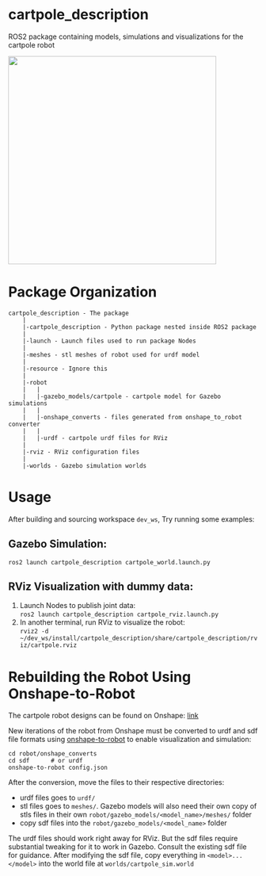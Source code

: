 # cartpole_description
ROS2 package containing models, simulations and visualizations for the cartpole robot<br />

<img src="https://user-images.githubusercontent.com/59701038/136147195-ec06f238-6a73-469b-a54e-6566bb9d3a1a.png" width="420">

# Package Organization
```
cartpole_description - The package
    |
    |-cartpole_description - Python package nested inside ROS2 package
    |
    |-launch - Launch files used to run package Nodes
    |
    |-meshes - stl meshes of robot used for urdf model
    | 
    |-resource - Ignore this
    |
    |-robot
    |   |
    |   |-gazebo_models/cartpole - cartpole model for Gazebo simulations
    |   |
    |   |-onshape_converts - files generated from onshape_to_robot converter
    |   |
    |   |-urdf - cartpole urdf files for RViz
    |
    |-rviz - RViz configuration files
    |
    |-worlds - Gazebo simulation worlds
```

# Usage
After building and sourcing workspace `dev_ws`, Try running some examples:

## Gazebo Simulation:
`ros2 launch cartpole_description cartpole_world.launch.py`

## RViz Visualization with dummy data:
1. Launch Nodes to publish joint data:  
`ros2 launch cartpole_description cartpole_rviz.launch.py`
2. In another terminal, run RViz to visualize the robot:  
`rviz2 -d ~/dev_ws/install/cartpole_description/share/cartpole_description/rviz/cartpole.rviz`

# Rebuilding the Robot Using Onshape-to-Robot

The cartpole robot designs can be found on Onshape: [link](https://cad.onshape.com/documents/62fb4288b389f749f09c2484/w/3734bab7afe5eddf677d00fd/e/02dadcf645139f052b5a51c4?renderMode=0&uiState=615d305416b0f06691e0c0a6)

New iterations of the robot from Onshape must be converted to urdf and sdf file formats using [onshape-to-robot](https://onshape-to-robot.readthedocs.io/en/latest/index.html) to enable visualization and simulation:

```
cd robot/onshape_converts
cd sdf      # or urdf
onshape-to-robot config.json
```

After the conversion, move the files to their respective directories:
* urdf files goes to `urdf/`
* stl files goes to `meshes/`. Gazebo models will also need their own copy of stls files in their own `robot/gazebo_models/<model_name>/meshes/` folder
* copy sdf files into the `robot/gazebo_models/<model_name>` folder

The urdf files should work right away for RViz. But the sdf files require substantial tweaking for it to work in Gazebo. Consult the existing sdf file for guidance. After modifying the sdf file, copy everything in `<model>...</model>` into the world file at `worlds/cartpole_sim.world`
